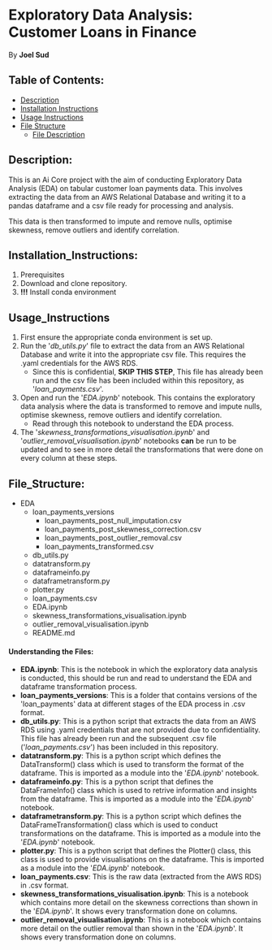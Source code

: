 # Exploratory Data Analysis: Customer Loans in Finance
By **Joel Sud**
## Table of Contents:
- [Description](#description)
- [Installation Instructions](#installation_instructions:)
- [Usage Instructions](#usage_instructions)
- [File Structure](#file_structure)
    - [File Description](#understanding-the-files)


## Description: 
This is an Ai Core project with the aim of conducting Exploratory Data Analysis (EDA) on tabular customer loan payments data. This involves extracting the data from an AWS Relational Database and writing it to a pandas dataframe and a csv file ready for processing and analysis. 

This data is then transformed to impute and remove nulls, optimise skewness, remove outliers and identify correlation.

## Installation_Instructions:
1. Prerequisites
2. Download and clone repository.
3. **!!!** Install conda environment 

## Usage_Instructions
1. First ensure the appropriate conda environment is set up.
2. Run the '*db_utils.py*' file to extract the data from an AWS Relational Database and write it into the appropriate csv file. This requires the .yaml credentials for the AWS RDS.
    - Since this is confidential, **SKIP THIS STEP**, This file has already been run and the csv file has been included within this repository, as '*loan_payments.csv*'.
3. Open and run the '*EDA.ipynb*' notebook. This contains the exploratory data analysis where the data is transformed to remove and impute nulls, optimise skewness, remove outliers and identify correlation.
    - Read through this notebook to understand the EDA process.
4. The '*skewness_transformations_visualisation.ipynb*' and '*outlier_removal_visualisation.ipynb*' notebooks **can** be run to be updated and to see in more detail the transformations that were done on every column at these steps.
## File_Structure:
- EDA
    - loan_payments_versions
        - loan_payments_post_null_imputation.csv
        - loan_payments_post_skewness_correction.csv
        - loan_payments_post_outlier_removal.csv
        - loan_payments_transformed.csv
    - db_utils.py
    - datatransform.py
    - dataframeinfo.py
    - dataframetransform.py
    - plotter.py
    - loan_payments.csv
    - EDA.ipynb
    - skewness_transformations_visualisation.ipynb
    - outlier_removal_visualisation.ipynb
    - README.md

#### Understanding the Files:
- **EDA.ipynb**: This is the notebook in which the exploratory data analysis is conducted, this should be run and read to understand the EDA and dataframe transformation process.
- **loan_payments_versions**: This is a folder that contains versions of the 'loan_payments' data at different stages of the EDA process in .csv format.
- **db_utils.py**: This is a python script that extracts the data from an AWS RDS using .yaml credentials that are not provided due to confidentiality. This file has already been run and the subsequent .csv file ('*loan_payments.csv*') has been included in this repository.
- **datatransform.py**: This is a python script which defines the DataTransform() class which is used to transform the format of the dataframe. This is imported as a module into the '*EDA.ipynb*' notebook.
- **dataframeinfo.py**: This is a python script that defines the DataFrameInfo() class which is used to retrive information and insights from the dataframe. This is imported as a module into the '*EDA.ipynb*' notebook.
- **dataframetransform.py**: This is a python script which defines the DataFrameTransformation() class which is used to conduct transformations on the dataframe. This is imported as a module into the '*EDA.ipynb*' notebook.
- **plotter.py**: This is a python script that defines the Plotter() class, this class is used to provide visualisations on the dataframe. This is imported as a module into the '*EDA.ipynb*' notebook.
- **loan_payments.csv**: This is the raw data (extracted from the AWS RDS) in .csv format.
- **skewness_transformations_visualisation.ipynb**: This is a notebook which contains more detail on the skewness corrections than shown in the '*EDA.ipynb*'. It shows every transformation done on columns.
- **outlier_removal_visualisation.ipynb**: This is a notebook which contains more detail on the outlier removal than shown in the '*EDA.ipynb*'. It shows every transformation done on columns.